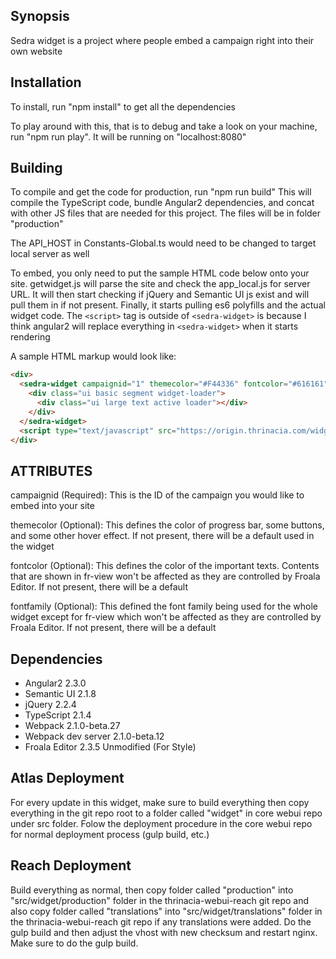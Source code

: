 ## Synopsis

Sedra widget is a project where people embed a campaign right into their own website

## Installation

To install, run "npm install" to get all the dependencies

To play around with this, that is to debug and take a look on your machine,
run "npm run play". It will be running on "localhost:8080"

## Building

To compile and get the code for production, run "npm run build"
This will compile the TypeScript code, bundle Angular2 dependencies, and concat with other JS files that are needed for this project. The files will be in folder "production"

The API_HOST in Constants-Global.ts would need to be changed to target local server as well

To embed, you only need to put the sample HTML code below onto your site.
getwidget.js will parse the site and check the app_local.js for server URL.
It will then start checking if jQuery and Semantic UI js exist and will pull them in if not present. 
Finally, it starts pulling es6 polyfills and the actual widget code. 
The `<script>` tag is outside of `<sedra-widget>` is because I think angular2 will replace everything in `<sedra-widget>` when it starts rendering

A sample HTML markup would look like:

```html
<div>
  <sedra-widget campaignid="1" themecolor="#F44336" fontcolor="#616161" fontfamily="Helvetica">
    <div class="ui basic segment widget-loader">
      <div class="ui large text active loader"></div>
    </div>
  </sedra-widget>
  <script type="text/javascript" src="https://origin.thrinacia.com/widget/production/getwidget.js"></script>
</div>
```

## ATTRIBUTES

campaignid (Required): This is the ID of the campaign you would like to embed into your site

themecolor (Optional): This defines the color of progress bar, some buttons, and some other hover effect. If not present, there will be a default used in the widget

fontcolor (Optional): This defines the color of the important texts. Contents that are shown in fr-view won't be affected as they are controlled by Froala Editor. If not present, there will be a default

fontfamily (Optional): This defined the font family being used for the whole widget except for fr-view which won't be affected as they are controlled by Froala Editor. If not present, there will be a default

## Dependencies

* Angular2 2.3.0
* Semantic UI 2.1.8
* jQuery 2.2.4
* TypeScript 2.1.4
* Webpack 2.1.0-beta.27
* Webpack dev server 2.1.0-beta.12
* Froala Editor 2.3.5 Unmodified (For Style)

## Atlas Deployment

For every update in this widget, make sure to build everything then copy everything in the git repo root to a folder called "widget" in core webui repo under src folder.
Folow the deployment procedure in the core webui repo for normal deployment process (gulp build, etc.)

## Reach Deployment

Build everything as normal, then copy folder called "production" into "src/widget/production" folder in the thrinacia-webui-reach git repo and also copy folder called "translations" into "src/widget/translations" folder in the thrinacia-webui-reach git repo if any translations were added. Do the gulp build and then adjust the vhost with new checksum and restart nginx. Make sure to do the gulp build.
